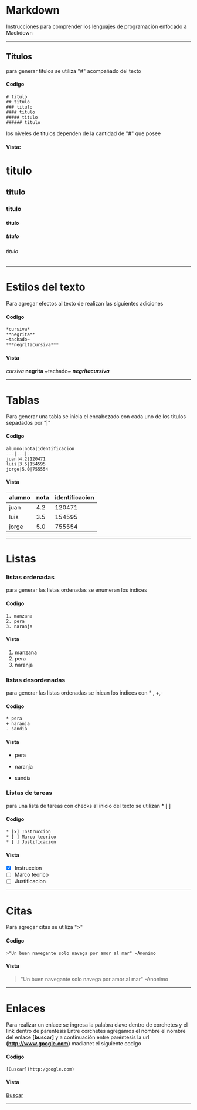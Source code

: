 # Markdown
Instrucciones para comprender los lenguajes de programación enfocado a Mackdown
***
## Titulos
para generar titulos se utiliza "#" acompañado del texto

#### Codigo
~~~
# titulo
## titulo
### titulo
#### titulo
##### titulo
###### titulo
~~~
los niveles de titulos dependen de la cantidad de "#" que posee
#### Vista:

# titulo
## titulo
### titulo
#### titulo
##### titulo
###### titulo

***
# Estilos del texto

Para agregar efectos al texto de realizan las siguientes adiciones
#### Codigo
~~~
*cursiva*
**negrita**
~tachado~
***negritacursiva***
~~~
#### Vista
*cursiva*
**negrita**
~tachado~
***negritacursiva***

***
# Tablas
Para generar una tabla se inicia el encabezado con cada uno de los titulos sepadados por "|"
#### Codigo
~~~
alumno|nota|identificacion
---|---|---
juan|4.2|120471    
luis|3.5|154595
jorge|5.0|755554
~~~
#### Vista

alumno|nota|identificacion
---|---|---
juan|4.2|120471    
luis|3.5|154595
jorge|5.0|755554

***
# Listas
### listas ordenadas
para generar las listas ordenadas se enumeran los indices

#### Codigo
~~~
1. manzana
2. pera
3. naranja
~~~
#### Vista
1. manzana
2. pera
3. naranja
### listas desordenadas
para generar las listas ordenadas se inican los indices con * , +,-

#### Codigo
~~~
* pera
+ naranja
- sandia
~~~
#### Vista
* pera
+ naranja
- sandia
### Listas de tareas
para una lista de tareas con checks al inicio del texto se utilizan * [ ]
#### Codigo
~~~
* [x] Instruccion
* [ ] Marco teorico
* [ ] Justificacion
~~~
#### Vista
* [x] Instruccion
* [ ] Marco teorico
* [ ] Justificacion
***
# Citas
Para agregar citas se utiliza ">"
#### Codigo
~~~
>"Un buen navegante solo navega por amor al mar" -Anonimo
~~~
#### Vista
>"Un buen navegante solo navega por amor al mar" -Anonimo

***
# Enlaces
Para realizar un enlace se ingresa la palabra clave dentro de corchetes y el link dentro de parentesis
Entre corchetes agregamos el nombre el nombre del enlace **[buscar]** y a continuación entre paréntesis la url **(http://www.google.com)** madianet el siguiente codigo
#### Codigo
~~~
[Buscar](http:/google.com)
~~~
#### Vista
[Buscar](http:/google.com)

***

